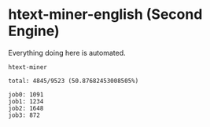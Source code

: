 # htext-miner-english (Second Engine)

Everything doing here is automated.

```
htext-miner

total: 4845/9523 (50.87682453008505%)

job0: 1091
job1: 1234
job2: 1648
job3: 872
```